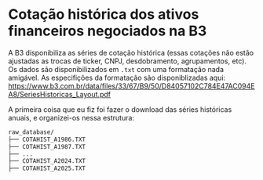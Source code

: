 # Cotação histórica dos ativos financeiros negociados na B3

A B3 disponibiliza as séries de cotação histórica (essas cotações não estão ajustadas as trocas de ticker, CNPJ, desdobramento, agrupamentos, etc). Os dados são disponibilizados em `.txt` com uma formatação nada amigável. As especifições da formatação são disponiblizadas aqui: https://www.b3.com.br/data/files/33/67/B9/50/D84057102C784E47AC094EA8/SeriesHistoricas_Layout.pdf

A primeira coisa que eu fiz foi fazer o download das séries históricas anuais, e organizei-os nessa estrutura:

```bash
raw_database/
├── COTAHIST_A1986.TXT
├── COTAHIST_A1987.TXT
├── ...
├── COTAHIST_A2024.TXT
├── COTAHIST_A2025.TXT
```
